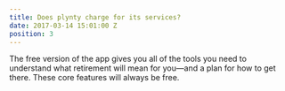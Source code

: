 ```yaml
---
title: Does plynty charge for its services?
date: 2017-03-14 15:01:00 Z
position: 3
---
```


The free version of the app gives you all of the tools you need to understand what retirement will mean for you—and a plan for how to get there. These core features will always be free.